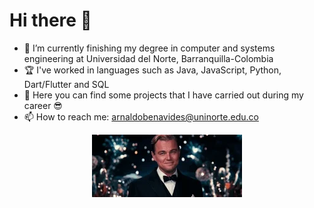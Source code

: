 # Hi there 👋
- 🔭 I’m currently finishing my degree in computer and systems engineering at Universidad del Norte, Barranquilla-Colombia
- 🏆 I've worked in languages such as Java, JavaScript, Python, Dart/Flutter and SQL
- 🍓 Here you can find some projects that I have carried out during my career 😎
- 📫 How to reach me: arnaldobenavides@uninorte.edu.co

<p align="center">
  <img src="https://github.com/elaRnold/elaRnold/blob/main/200.webp" alt="animated" />
</p>
